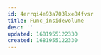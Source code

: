 ```yaml
---
id: 4errqi4e93a703lxe84fvsr
title: Func_insidevolume
desc: ''
updated: 1681955122330
created: 1681955122330
---
```

